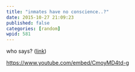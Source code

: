 ```yaml
---
title: "inmates have no conscience..?"
date: 2015-10-27 21:09:23
published: false
categories: [random]
wpid: 581
---
```


who says? ([link](https://www.youtube.com/watch?v=CmoyMD4td-g))

https://www.youtube.com/embed/CmoyMD4td-g
